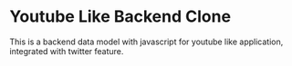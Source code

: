 # Youtube Like Backend Clone

This is a backend data model with javascript for youtube like application, integrated with twitter feature. 
